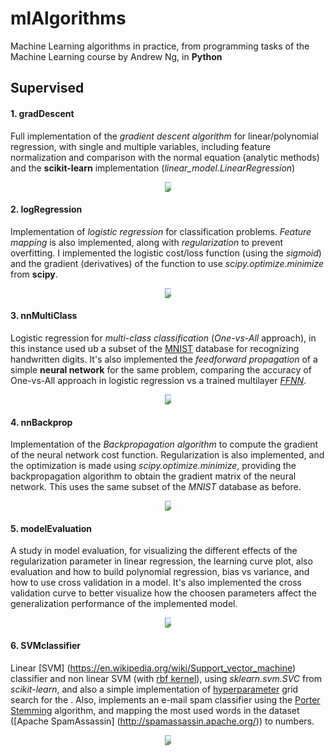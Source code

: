 # mlAlgorithms
Machine Learning algorithms in practice, from programming tasks of the Machine Learning course by Andrew Ng, in **Python**

## Supervised
#### 1. gradDescent

Full implementation of the *gradient descent algorithm* for linear/polynomial regression, with single and multiple variables, including feature normalization and comparison with the normal equation (analytic methods) and the **scikit-learn** implementation (*linear_model.LinearRegression*)

<p align="center"> <img src="http://blog.datumbox.com/wp-content/uploads/2013/10/gradient-descent.png" style="max-width: 10px"/></p>

#### 2. logRegression
Implementation of *logistic regression* for classification problems. *Feature mapping* is also implemented, along with *regularization* to prevent overfitting. I implemented the logistic cost/loss function (using the *sigmoid*) and the gradient (derivatives) of the function to use *scipy.optimize.minimize* from **scipy**.

<p align="center"> <img src="https://cdn-images-1.medium.com/max/1200/1*nsphNzg5aAtTWbI4jwKItw.png" style="max-width: 10px"/></p>


#### 3. nnMultiClass
Logistic regression for *multi-class classification* (*One-vs-All* approach), in this instance used ub a subset of the [MNIST](http://yann.lecun.com/exdb/mnist/) database for recognizing handwritten digits. It's also implemented the *feedforward propagation* of a simple **neural network** for the same problem, comparing the accuracy of One-vs-All approach in logistic regression vs a trained multilayer [*FFNN*](https://en.wikipedia.org/wiki/Feedforward_neural_network).

<p align="center"> <img src="http://matlabgeeks.com/wp-content/uploads/2011/06/Multi-layer-perceptron.png" style="max-width: 10px"/></p>

#### 4. nnBackprop
Implementation of the *Backpropagation algorithm* to compute the gradient of the neural network cost function. Regularization is also implemented, and the optimization is made using *scipy.optimize.minimize*, providing the backpropagation algorithm to obtain the gradient matrix of the neural network. This uses the same subset of the *MNIST* database as before.

<p align="center"> <img src="http://home.agh.edu.pl/~vlsi/AI/backp_t_en/backprop_files/img18.gif" style="max-width: 10px"/></p>

#### 5. modelEvaluation
A study in model evaluation, for visualizing the different effects of the regularization parameter in linear regression, the learning curve plot, also evaluation and how to build polynomial regression, bias vs variance, and how to use cross validation in a model. It's also implemented the cross validation curve to better visualize how the choosen parameters affect the generalization performance of the implemented model.

<p align="center"> <img src="https://www.safaribooksonline.com/library/view/hands-on-machine-learning/9781491962282/assets/mlst_04in04.png" style="max-width: 10px"/></p>

#### 6. SVMclassifier
Linear [SVM] (https://en.wikipedia.org/wiki/Support_vector_machine) classifier and non linear SVM (with [rbf kernel](https://en.wikipedia.org/wiki/Radial_basis_function_kernel)), using *sklearn.svm.SVC* from *scikit-learn*, and also a simple implementation of [hyperparameter](https://en.wikipedia.org/wiki/Hyperparameter) grid search for the . Also, implements an e-mail spam classifier using the [Porter Stemming](https://en.wikipedia.org/wiki/Stemming) algorithm, and mapping the most used words in the dataset ([Apache SpamAssassin] (http://spamassassin.apache.org/)) to numbers. 

<p align="center"> <img src="http://scikit-learn.org/stable/_images/sphx_glr_plot_iris_001.png" style="max-width: 10px"/></p>

